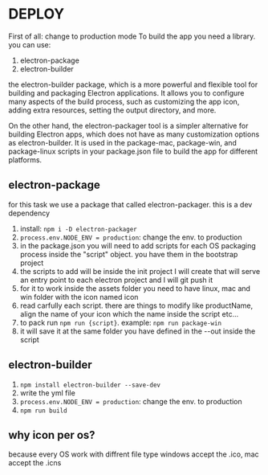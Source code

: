 # DEPLOY 

First of all: change to production mode
To build the app you need a library. you can use:
1. electron-package
2. electron-builder

the electron-builder package, which is a more powerful and flexible tool for building and packaging Electron applications. It allows you to configure many aspects of the build process, such as customizing the app icon, adding extra resources, setting the output directory, and more.

On the other hand, the electron-packager tool is a simpler alternative for building Electron apps, which does not have as many customization options as electron-builder. It is used in the package-mac, package-win, and package-linux scripts in your package.json file to build the app for different platforms.

## electron-package
for this task we use a package that called electron-packager. this is a dev dependency
1. install: `npm i -D electron-packager`
2. `process.env.NODE_ENV = production`: change the env. to production
3. in the package.json you will need to add scripts for each OS packaging process inside the "script" object. you have them in the bootstrap project
4. the scripts to add will be inside the init project I will create that will serve an entry point to each electron project and I will git push it
5. for it to work inside the assets folder you need to have linux, mac and win folder with the icon named icon
6. read carfully each script. there are things to modify like productName, align the name of your icon which the name inside the script etc...
7. to pack run `npm run {script}`. example: `npm run package-win`
8. it will save it at the same folder you have defined in the --out inside the script

## electron-builder
1. `npm install electron-builder --save-dev`
2.  write the yml file
3. `process.env.NODE_ENV = production`: change the env. to production
4. `npm run build`


## why icon per os?
because every OS work with diffrent file type windows accept the .ico, mac accept the .icns


